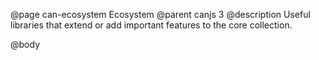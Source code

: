 @page can-ecosystem Ecosystem
@parent canjs 3
@description Useful libraries that extend or add important features to the core collection.

@body
